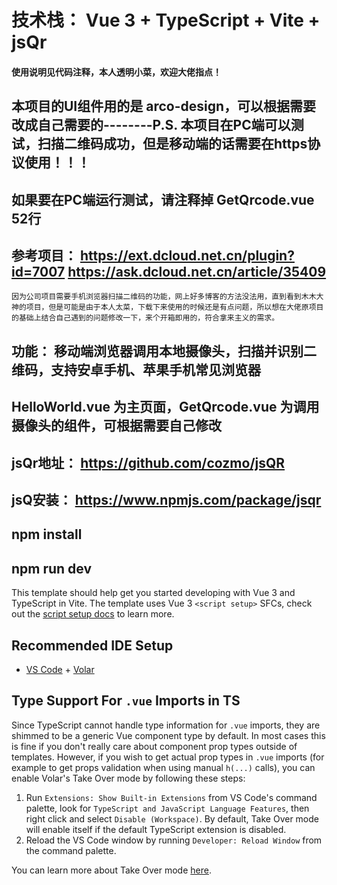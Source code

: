 # 技术栈： Vue 3 + TypeScript + Vite + jsQr

#### 使用说明见代码注释，本人透明小菜，欢迎大佬指点！

## 本项目的UI组件用的是 arco-design，可以根据需要改成自己需要的--------P.S. 本项目在PC端可以测试，扫描二维码成功，但是移动端的话需要在https协议使用！！！ 

## 如果要在PC端运行测试，请注释掉  GetQrcode.vue 52行

##  参考项目： https://ext.dcloud.net.cn/plugin?id=7007      https://ask.dcloud.net.cn/article/35409
    因为公司项目需要手机浏览器扫描二维码的功能，网上好多博客的方法没法用，直到看到木木大神的项目，但是可能是由于本人太菜，下载下来使用的时候还是有点问题，所以想在大佬原项目的基础上结合自己遇到的问题修改一下，来个开箱即用的，符合拿来主义的需求。

##  功能： 移动端浏览器调用本地摄像头，扫描并识别二维码，支持安卓手机、苹果手机常见浏览器

##  HelloWorld.vue 为主页面，GetQrcode.vue 为调用摄像头的组件，可根据需要自己修改

## jsQr地址： https://github.com/cozmo/jsQR

## jsQ安装： https://www.npmjs.com/package/jsqr

## npm install

## npm run dev


This template should help get you started developing with Vue 3 and TypeScript in Vite. The template uses Vue 3 `<script setup>` SFCs, check out the [script setup docs](https://v3.vuejs.org/api/sfc-script-setup.html#sfc-script-setup) to learn more.

## Recommended IDE Setup

- [VS Code](https://code.visualstudio.com/) + [Volar](https://marketplace.visualstudio.com/items?itemName=Vue.volar)

## Type Support For `.vue` Imports in TS

Since TypeScript cannot handle type information for `.vue` imports, they are shimmed to be a generic Vue component type by default. In most cases this is fine if you don't really care about component prop types outside of templates. However, if you wish to get actual prop types in `.vue` imports (for example to get props validation when using manual `h(...)` calls), you can enable Volar's Take Over mode by following these steps:

1. Run `Extensions: Show Built-in Extensions` from VS Code's command palette, look for `TypeScript and JavaScript Language Features`, then right click and select `Disable (Workspace)`. By default, Take Over mode will enable itself if the default TypeScript extension is disabled.
2. Reload the VS Code window by running `Developer: Reload Window` from the command palette.

You can learn more about Take Over mode [here](https://github.com/johnsoncodehk/volar/discussions/471).

